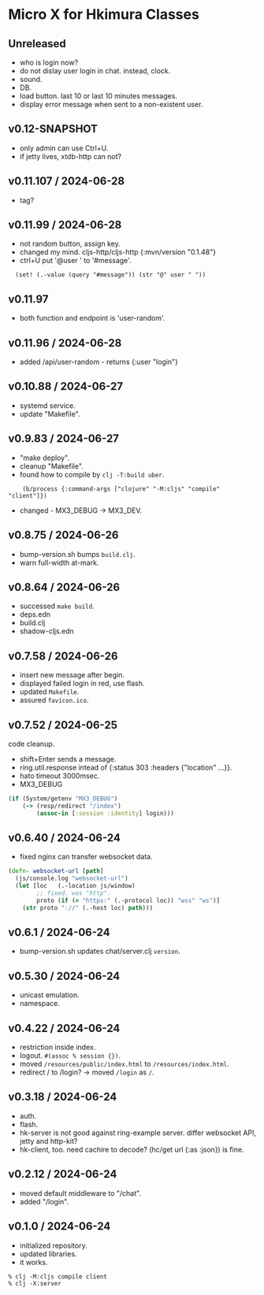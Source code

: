 # Micro X for Hkimura Classes

## Unreleased
- who is login now?
- do not dislay user login in chat. instead, clock.
- sound.
- DB.
- load button. last 10 or last 10 minutes messages.
- display error message when sent to a non-existent user.

## v0.12-SNAPSHOT
- only admin can use Ctrl+U.
- if jetty lives, xtdb-http can not?

## v0.11.107 / 2024-06-28
- tag?

## v0.11.99 / 2024-06-28
- not random button, assign key.
- changed my mind. cljs-http/cljs-http {:mvn/version "0.1.48"}
- ctrl+U put '@user ' to '#message'.
```
  (set! (.-value (query "#message")) (str "@" user " "))
```

## v0.11.97
- both function and endpoint is 'user-random'.

## v0.11.96 / 2024-06-28
- added /api/user-random - returns {:user "login"}

## v0.10.88 / 2024-06-27
- systemd service.
- update "Makefile".

## v0.9.83 / 2024-06-27
- "make deploy".
- cleanup "Makefile".
- found how to compile by `clj -T:build uber`.
```
    (b/process {:command-args ["clojure" "-M:cljs" "compile" "client"]})
```

- changed - MX3_DEBUG -> MX3_DEV.

## v0.8.75 / 2024-06-26
- bump-version.sh bumps `build.clj`.
- warn full-width at-mark.

## v0.8.64 / 2024-06-26
- successed `make build`.
- deps.edn
- build.clj
- shadow-cljs.edn

## v0.7.58 / 2024-06-26
- insert new message after begin.
- displayed failed login in red, use flash.
- updated `Makefile`.
- assured `favicon.ico`.

## v0.7.52 / 2024-06-25
code cleanup.
- shift+Enter sends a message.
- ring.util.response intead of {:status 303 :headers {"location" ...}}.
- hato timeout 3000msec.
- MX3\_DEBUG
```clojure
(if (System/getenv "MX3_DEBUG")
    (-> (resp/redirect "/index")
        (assoc-in [:session :identity] login)))
```

## v0.6.40 / 2024-06-24
- fixed nginx can transfer websocket data.
```clojure
(defn- websocket-url [path]
  (js/console.log "websocket-url")
  (let [loc   (.-location js/window)
        ;; fixed. was "http".
        proto (if (= "https:" (.-protocol loc)) "wss" "ws")]
    (str proto "://" (.-host loc) path)))
```

## v0.6.1 / 2024-06-24
- bump-version.sh updates chat/server.clj `version`.

## v0.5.30 / 2024-06-24
- unicast emulation.
- namespace.

## v0.4.22 / 2024-06-24
- restriction inside index.
- logout. `#(assoc % session {})`.
- moved `/resources/public/index.html` to `/resources/index.html`.
- redirect / to /login? -> moved `/login` as `/`.

## v0.3.18 / 2024-06-24
- auth.
- flash.
- hk-server is not good against ring-example server.
  differ websocket API, jetty and http-kit?
- hk-client, too. need cachire to decode? (hc/get url {:as :json}) is fine.

## v0.2.12 / 2024-06-24
- moved default middleware to "/chat".
- added "/login".

## v0.1.0 / 2024-06-24
- initialized repository.
- updated libraries.
- it works.
```shell
% clj -M:cljs compile client
% clj -X:server
```
